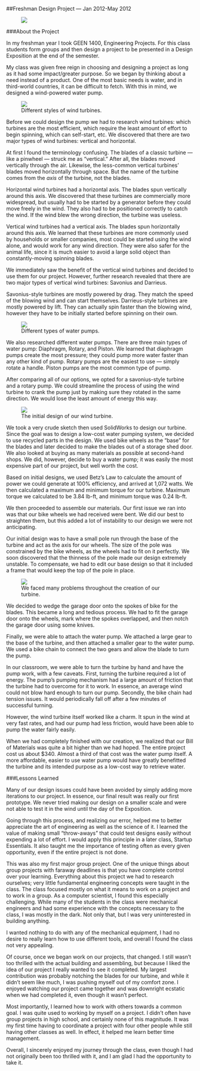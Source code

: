 ##Freshman Design Project &mdash; Jan 2012-May 2012

<figure class="full">
<img src="resources/freshproj/images/pres.jpg">
</figure>

###About the Project

In my freshman year I took GEEN 1400, Engineering Projects. For this class students form groups and then design a project to be presented in a Design Exposition at the end of the semester.

My class was given free reign in choosing and designing a project as long as it had some impact/greater purpose. So we began by thinking about a need instead of a product. One of the most basic needs is water, and in third-world countries, it can be difficult to fetch. With this in mind, we designed a wind-powered water pump.

<figure class="left small">
<img src="resources/freshproj/images/turbines.jpg">
<figcaption>Different styles of wind turbines.</figcaption>
</figure>

Before we could design the pump we had to research wind turbines: which turbines are the most efficient, which require the least amount of effort to begin spinning, which can self-start, etc. We discovered that there are two major types of wind turbines: vertical and horizontal. 

At first I found the terminology confusing. The blades of a classic turbine &mdash; like a pinwheel &mdash; struck me as &ldquo;vertical.&rdquo; After all, the blades moved vertically through the air. Likewise, the less-common vertical turbines&rsquo; blades moved horizontally through space. But the name of the turbine comes from the *axis* of the turbine, not the blades.

Horizontal wind turbines had a horizontal axis. The blades spun vertically around this axis. We discovered that these turbines are commercially more widespread, but usually had to be started by a generator before they could move freely in the wind. They also had to be positioned correctly to catch the wind. If the wind blew the wrong direction, the turbine was useless.

Vertical wind turbines had a vertical axis. The blades spun horizontally around this axis. We learned that these turbines are more commonly used by households or smaller companies, most could be started using the wind alone, and would work for any wind direction. They were also safer for the animal life, since it is much easier to avoid a large solid object than constantly-moving spinning blades.

We immediately saw the benefit of the vertical wind turbines and decided to use them for our project. However, further research revealed that there are two major types of vertical wind turbines: Savonius and Darrieus.

Savonius-style turbines are mostly powered by drag. They match the speed of the blowing wind and can start themselves. Darrieus-style turbines are mostly powered by lift. They can actually spin faster than the blowing wind, however they have to be initially started before spinning on their own.

<figure class="right small">
<img src="resources/freshproj/images/pump.jpg">
<figcaption>Different types of water pumps.</figcaption>
</figure>

We also researched different water pumps. There are three main types of water pump: Diaphragm, Rotary, and Piston. We learned that diaphragm pumps create the most pressure; they could pump more water faster than any other kind of pump. Rotary pumps are the easiest to use &mdash; simply rotate a handle. Piston pumps are the most common type of pump. 

After comparing all of our options, we opted for a savonius-style turbine and a rotary pump. We could streamline the process of using the wind turbine to crank the pump just by making sure they rotated in the same direction. We would lose the least amount of energy this way.

<figure class="left">
<img src="resources/freshproj/images/initial.jpg">
<figcaption>The initial design of our wind turbine.</figcaption>
</figure>

We took a very crude sketch then used SolidWorks to design our turbine. Since the goal was to design a low-cost water pumping system, we decided to use recycled parts in the design. We used bike wheels as the &ldquo;base&rdquo; for the blades and later decided to make the blades out of a storage shed door. We also looked at buying as many materials as possible at second-hand shops. We did, however, decide to buy a water pump; it was easily the most expensive part of our project, but well worth the cost.

Based on initial designs, we used Betz&rsquo;s Law to calculate the amount of power we could generate at 100% efficiency, and arrived at 1,072 watts. We then calculated a maximum and minimum torque for our turbine. Maximum torque we calculated to be 3.84 lb-ft, and minimum torque was 0.24 lb-ft.

We then proceeded to assemble our materials. Our first issue we ran into was that our bike wheels we had received were bent. We did our best to straighten them, but this added a lot of instability to our design we were not anticipating.

Our initial design was to have a small pole run through the base of the turbine and act as the axis for our wheels. The size of the pole was constrained by the bike wheels, as the wheels had to fit on it perfectly. We soon discovered that the thinness of the pole made our design extremely unstable. To compensate, we had to edit our base design so that it included a frame that would keep the top of the pole in place.

<figure class="right">
<img src="resources/freshproj/images/problems.jpg">
<figcaption>We faced many problems throughout the creation of our turbine.</figcaption>
</figure>

We decided to wedge the garage door onto the spokes of bike for the blades. This became a long and tedious process. We had to fit the garage door onto the wheels, mark where the spokes overlapped, and then notch the garage door using some knives.

Finally, we were able to attach the water pump. We attached a large gear to the base of the turbine, and then attached a smaller gear to the water pump. We used a bike chain to connect the two gears and allow the blade to turn the pump.

In our classroom, we were able to turn the turbine by hand and have the pump work, with a few caveats. First, turning the turbine required a lot of energy. The pump&rsquo;s pumping mechanism had a large amount of friction that the turbine had to overcome for it to work. In essence, an average wind could not blow hard enough to turn our pump. Secondly, the bike chain had tension issues. It would periodically fall off after a few minutes of successful turning.

However, the wind turbine itself worked like a charm. It spun in the wind at very fast rates, and had our pump had less friction, would have been able to pump the water fairly easily. 

When we had completely finished with our creation, we realized that our Bill of Materials was quite a bit higher than we had hoped. The entire project cost us about $340. Almost a third of that cost was the water pump itself. A more affordable, easier to use water pump would have greatly benefitted the turbine and its intended purpose as a low-cost way to retrieve water.

###Lessons Learned

Many of our design issues could have been avoided by simply adding more iterations to our project. In essence, our final result was really our first prototype. We never tried making our design on a smaller scale and were not able to test it in the wind until the day of the Exposition.

Going through this process, and realizing our error, helped me to better appreciate the art of engineering as well as the science of it. I learned the value of making small &ldquo;throw-aways&rdquo; that could test designs easily without expending a lot of effort. I would apply this principle in a later class, Startup Essentials. It also taught me the importance of testing often as every given opportunity, even if the entire project is not done.

This was also my first major group project. One of the unique things about group projects with faraway deadlines is that you have complete control over your learning. Everything about this project we had to research ourselves; very little fundamental engineering concepts were taught in the class. The class focused mostly on what it means to work on a project and to work in a group. As a computer scientist, I found this especially challenging. While many of the students in the class were mechanical engineers and had some experience with the concepts necessary to the class, I was mostly in the dark. Not only that, but I was very uninterested in building anything.

I wanted nothing to do with any of the mechanical equipment, I had no desire to really learn how to use different tools, and overall I found the class not very appealing.

Of course, once we began work on our projects, that changed. I still wasn&rsquo;t too thrilled with the actual building and assembling, but because I liked the idea of our project I really wanted to see it completed. My largest contribution was probably notching the blades for our turbine, and while it didn&rsquo;t seem like much, I was pushing myself out of my comfort zone. I enjoyed watching our project came together and was downright ecstatic when we had completed it, even though it wasn&rsquo;t perfect. 

Most importantly, I learned how to work with others towards a common goal. I was quite used to working by myself on a project. I didn&rsquo;t often have group projects in high school, and certainly none of this magnitude. It was my first time having to coordinate a project with four other people while still having other classes as well. In effect, it helped me learn better time management. 

Overall, I sincerely enjoyed my journey through the class, even though I had not originally been too thrilled with it, and I am glad I had the opportunity to take it.